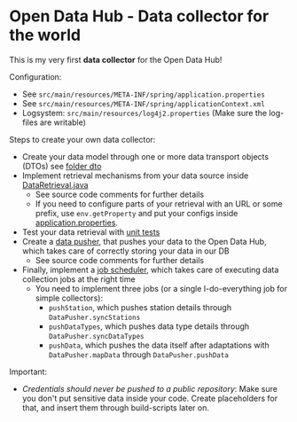 # Open Data Hub - Data collector for the world

This is my very first **data collector** for the Open Data Hub!

Configuration:
  - See `src/main/resources/META-INF/spring/application.properties`
  - See `src/main/resources/META-INF/spring/applicationContext.xml`
  - Logsystem: `src/main/resources/log4j2.properties` (Make sure the log-files are writable)

Steps to create your own data collector:
- Create your data model through one or more data transport objects (DTOs) see [folder dto](https://github.com/idm-suedtirol/bdp-helloworld/tree/master/data-collectors/my-first-data-collector/src/main/java/it/bz/idm/bdp/myfirstdatacollector/dto)
- Implement retrieval mechanisms from your data source inside [DataRetrieval.java](https://github.com/idm-suedtirol/bdp-helloworld/blob/master/data-collectors/my-first-data-collector/src/main/java/it/bz/idm/bdp/myfirstdatacollector/DataRetrieval.java)
  - See source code comments for further details
  - If you need to configure parts of your retrieval with an URL or some prefix, use `env.getProperty` and put your configs inside [application.properties](https://github.com/idm-suedtirol/bdp-helloworld/blob/master/data-collectors/my-first-data-collector/src/main/resources/META-INF/spring/application.properties). 
- Test your data retrieval with [unit tests](https://github.com/idm-suedtirol/bdp-helloworld/blob/master/data-collectors/my-first-data-collector/src/test/java/it/bz/idm/bdp/myfirstdatacollector/DataRetrievalTest.java)
- Create a [data pusher](https://github.com/idm-suedtirol/bdp-helloworld/blob/master/data-collectors/my-first-data-collector/src/main/java/it/bz/idm/bdp/myfirstdatacollector/DataPusher.java), that pushes your data to the Open Data Hub, which takes care of correctly storing your data in our DB
  - See source code comments for further details
- Finally, implement a [job scheduler](https://github.com/idm-suedtirol/bdp-helloworld/blob/master/data-collectors/my-first-data-collector/src/main/java/it/bz/idm/bdp/myfirstdatacollector/JobScheduler.java), which takes care of executing data collection jobs at the right time
  - You need to implement three jobs (or a single I-do-everything job for simple collectors):
    - `pushStation`, which pushes station details through `DataPusher.syncStations`
    - `pushDataTypes`, which pushes data type details through `DataPusher.syncDataTypes`
    - `pushData`, which pushes the data itself after adaptations with `DataPusher.mapData` through `DataPusher.pushData`
  
  
Important:
- *Credentials should never be pushed to a public repository*: Make sure you don't put sensitive data inside your code. Create placeholders for that, and insert them through build-scripts later on. 
